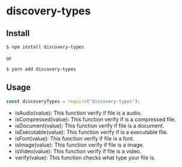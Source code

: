 # discovery-types

## Install

```shell
$ npm install discovery-types
```

or

```shell
$ yarn add discovery-types
```

## Usage

```js
const discoveryTypes = require("discovery-types");
```

- isAudio(value):
  This function verify if file is a audio.
- isCompressed(value):
  This function verify if is a compressed file.
- isDocument(value):
  This function verify if file is a document.
- isExecutable(value):
  This function verify if is a executable file.
- isFont(value):
  This function verify if file is a font.
- isImage(value):
  This function verify if file is a image.
- isVideo(value):
  This function verify if file is a video.
- verify(value):
  This function checks what type your file is.
